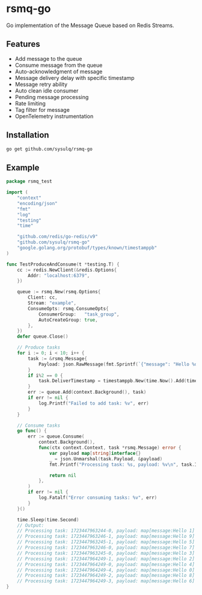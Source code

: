 rsmq-go
===

Go implementation of the Message Queue based on Redis Streams.

Features
---

- Add message to the queue
- Consume message from the queue
- Auto-acknowledgment of message
- Message delivery delay with specific timestamp
- Message retry ability
- Auto clean idle consumer
- Pending message processing
- Rate limiting
- Tag filter for message
- OpenTelemetry instrumentation

Installation
---

```bash
go get github.com/sysulq/rsmq-go
```

Example
---

```go
package rsmq_test

import (
	"context"
	"encoding/json"
	"fmt"
	"log"
	"testing"
	"time"

	"github.com/redis/go-redis/v9"
	"github.com/sysulq/rsmq-go"
	"google.golang.org/protobuf/types/known/timestamppb"
)

func TestProduceAndConsume(t *testing.T) {
	cc := redis.NewClient(&redis.Options{
		Addr: "localhost:6379",
	})

	queue := rsmq.New(rsmq.Options{
		Client: cc,
		Stream: "example",
		ConsumeOpts: rsmq.ConsumeOpts{
			ConsumerGroup:   "task_group",
			AutoCreateGroup: true,
		},
	})
	defer queue.Close()

	// Produce tasks
	for i := 0; i < 10; i++ {
		task := &rsmq.Message{
			Payload: json.RawMessage(fmt.Sprintf(`{"message": "Hello %d"}`, i)),
		}
		if i%2 == 0 {
			task.DeliverTimestamp = timestamppb.New(time.Now().Add(time.Second))
		}
		err := queue.Add(context.Background(), task)
		if err != nil {
			log.Printf("Failed to add task: %v", err)
		}
	}

	// Consume tasks
	go func() {
		err := queue.Consume(
			context.Background(),
			func(ctx context.Context, task *rsmq.Message) error {
				var payload map[string]interface{}
				_ = json.Unmarshal(task.Payload, &payload)
				fmt.Printf("Processing task: %s, payload: %v\n", task.Id, payload)

				return nil
			},
		)
		if err != nil {
			log.Fatalf("Error consuming tasks: %v", err)
		}
	}()

	time.Sleep(time.Second)
	// Output:
	// Processing task: 1723447963244-0, payload: map[message:Hello 1]
	// Processing task: 1723447963246-1, payload: map[message:Hello 9]
	// Processing task: 1723447963245-1, payload: map[message:Hello 5]
	// Processing task: 1723447963246-0, payload: map[message:Hello 7]
	// Processing task: 1723447963245-0, payload: map[message:Hello 3]
	// Processing task: 1723447964249-1, payload: map[message:Hello 2]
	// Processing task: 1723447964249-0, payload: map[message:Hello 4]
	// Processing task: 1723447964249-4, payload: map[message:Hello 0]
	// Processing task: 1723447964249-2, payload: map[message:Hello 8]
	// Processing task: 1723447964249-3, payload: map[message:Hello 6]
}
```
